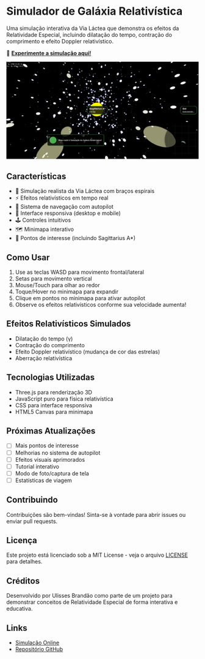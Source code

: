 # Simulador de Galáxia Relativística

Uma simulação interativa da Via Láctea que demonstra os efeitos da Relatividade Especial, incluindo dilatação do tempo, contração do comprimento e efeito Doppler relativístico.

🚀 **[Experimente a simulação aqui!](https://ulisses177.github.io/Galaxia-Relatividade-Especial/)**

![Simulação da Galáxia](imagem.png)

## Características

- 🌌 Simulação realista da Via Láctea com braços espirais
- ⚡ Efeitos relativísticos em tempo real
- 🎯 Sistema de navegação com autopilot
- 📱 Interface responsiva (desktop e mobile)
- 🕹️ Controles intuitivos
- 🗺️ Minimapa interativo
- 🌟 Pontos de interesse (incluindo Sagittarius A*)

## Como Usar

1. Use as teclas WASD para movimento frontal/lateral
2. Setas para movimento vertical
3. Mouse/Touch para olhar ao redor
4. Toque/Hover no minimapa para expandir
5. Clique em pontos no minimapa para ativar autopilot
6. Observe os efeitos relativísticos conforme sua velocidade aumenta!

## Efeitos Relativísticos Simulados

- Dilatação do tempo (γ)
- Contração do comprimento
- Efeito Doppler relativístico (mudança de cor das estrelas)
- Aberração relativística

## Tecnologias Utilizadas

- Three.js para renderização 3D
- JavaScript puro para física relativística
- CSS para interface responsiva
- HTML5 Canvas para minimapa

## Próximas Atualizações

- [ ] Mais pontos de interesse
- [ ] Melhorias no sistema de autopilot
- [ ] Efeitos visuais aprimorados
- [ ] Tutorial interativo
- [ ] Modo de foto/captura de tela
- [ ] Estatísticas de viagem

## Contribuindo

Contribuições são bem-vindas! Sinta-se à vontade para abrir issues ou enviar pull requests.

## Licença

Este projeto está licenciado sob a MIT License - veja o arquivo [LICENSE](LICENSE) para detalhes.

## Créditos

Desenvolvido por Ulisses Brandão como parte de um projeto para demonstrar conceitos de Relatividade Especial de forma interativa e educativa.

## Links

- [Simulação Online](https://ulisses177.github.io/Galaxia-Relatividade-Especial/)
- [Repositório GitHub](https://github.com/ulisses177/Galaxia-Relatividade-Especial)
